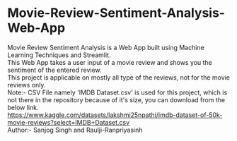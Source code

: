 # Movie-Review-Sentiment-Analysis-Web-App
Movie Review Sentiment Analysis is a Web App built using Machine Learning Techniques and Streamlit.<br>
This Web App takes a user input of a movie review and shows you the sentiment of the entered review.<br>
This project is applicable on mostly all type of the reviews, not for the movie reviews only.<br>
Note:- CSV File namely 'IMDB Dataset.csv' is used for this project, which is not there in the repository because of it's size, you can download from the below link.<br>
https://www.kaggle.com/datasets/lakshmi25npathi/imdb-dataset-of-50k-movie-reviews?select=IMDB+Dataset.csv<br>
Author:- Sanjog Singh and Raulji-Ranpriyasinh
